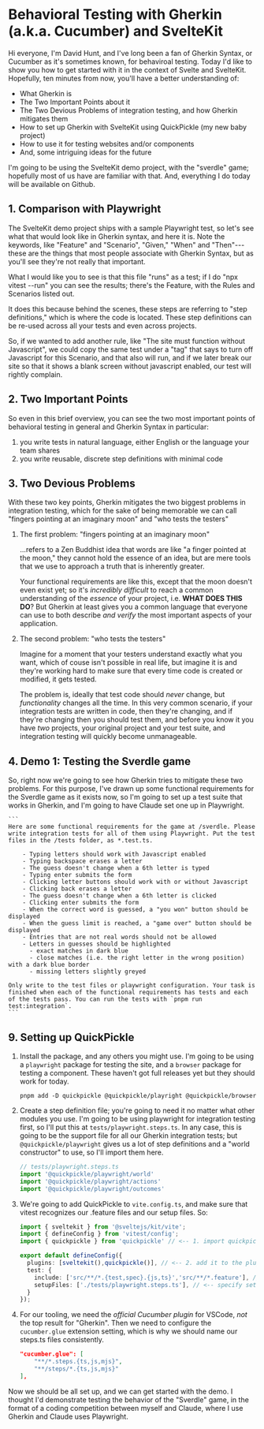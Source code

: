 # Behavioral Testing with Gherkin (a.k.a. Cucumber) and SvelteKit

Hi everyone, I'm David Hunt, and I've long been a fan of Gherkin Syntax, or Cucumber as it's sometimes known, for behaviroal testing. Today I'd like to show you how to get started with it in the context of Svelte and SvelteKit. Hopefully, ten minutes from now, you'll have a better understanding of:

* What Gherkin is
* The Two Important Points about it
* The Two Devious Problems of integration testing, and how Gherkin mitigates them
* How to set up Gherkin with SvelteKit using QuickPickle (my new baby project)
* How to use it for testing websites and/or components
* And, some intriguing ideas for the future

I'm going to be using the SvelteKit demo project, with the "sverdle" game; hopefully most of us have are familiar with that. And, everything I do today will be available on Github.

## 1. Comparison with Playwright

The SvelteKit demo project ships with a sample Playwright test, so let's see what that would look like in Gherkin syntax, and here it is. Note the keywords, like "Feature" and "Scenario", "Given," "When" and "Then"---these are the things that most people associate with Gherkin Syntax, but as you'll see they're not really that important.

What I would like you to see is that this file "runs" as a test; if I do "npx vitest --run" you can see the results; there's the Feature, with the Rules and Scenarios listed out.

It does this because behind the scenes, these steps are referring to "step definitions," which is where the code is located. These step definitions can be re-used across all your tests and even across projects.

So, if we wanted to add another rule, like "The site must function without Javascript", we could copy the same test under a "tag" that says to turn off Javascript for this Scenario, and that also will run, and if we later break our site so that it shows a blank screen without javascript enabled, our test will rightly complain.

## 2. Two Important Points

So even in this brief overview, you can see the two most important points of behavioral testing in general and Gherkin Syntax in particular:

1.  you write tests in natural language, either English or the language your team shares
2.  you write reusable, discrete step definitions with minimal code

## 3. Two Devious Problems

With these two key points, Gherkin mitigates the two biggest problems in integration testing, which for the sake of being memorable we can call "fingers pointing at an imaginary moon" and "who tests the testers"

1.  The first problem: "fingers pointing at an imaginary moon"

    ...refers to a Zen Buddhist idea that words are like "a finger pointed at the moon," they cannot hold the essence of an idea, but are mere tools that we use to approach a truth that is inherently greater.

    Your functional requirements are like this, except that the moon doesn't even exist yet; so it's _incredibly difficult_ to reach a common understanding of the _essence_ of your project, i.e. **WHAT DOES THIS DO**? But Gherkin at least gives you a common language that everyone can use to both describe _and verify_ the most important aspects of your application.

2.  The second problem: "who tests the testers"

    Imagine for a moment that your testers understand exactly what you want, which of couse isn't possible in real life, but imagine it is and they're working hard to make sure that every time code is created or modified, it gets tested.

    The problem is, ideally that test code should _never_ change, but _functionality_ changes all the time. In this very common scenario, if your integration tests are written in code, then they're changing, and if they're changing then you should test them, and before you know it you have _two_ projects, your original project and your test suite, and integration testing will quickly become unmanageable.

[TRANSITION_330]: [#3:30]

## 4. Demo 1: Testing the Sverdle game

So, right now we're going to see how Gherkin tries to mitigate these two problems. For this purpose, I've drawn up some functional requirements for the Sverdle game as it exists now, so I'm going to set up a test suite that works in Gherkin, and I'm going to have Claude set one up in Playwright.

    ```
    Here are some functional requirements for the game at /sverdle. Please write integration tests for all of them using Playwright. Put the test files in the /tests folder, as *.test.ts.

        - Typing letters should work with Javascript enabled
        - Typing backspace erases a letter
        - The guess doesn't change when a 6th letter is typed
        - Typing enter submits the form
        - Clicking letter buttons should work with or without Javascript
        - Clicking back erases a letter
        - The guess doesn't change when a 6th letter is clicked
        - Clicking enter submits the form
        - When the correct word is guessed, a "you won" button should be displayed
        - When the guess limit is reached, a "game over" button should be displayed
        - Entries that are not real words should not be allowed
        - Letters in guesses should be highlighted
          - exact matches in dark blue
          - close matches (i.e. the right letter in the wrong position) with a dark blue border
          - missing letters slightly greyed

    Only write to the test files or playwright configuration. Your task is finished when each of the functional requirements has tests and each of the tests pass. You can run the tests with `pnpm run test:integration`.
    ```

## 9. Setting up QuickPickle

1.  Install the package, and any others you might use. I'm going to be using a `playwright` package for testing the site, and a `browser` package for testing a component. These haven't got full releases yet but they should work for today.

    ```
    pnpm add -D quickpickle @quickpickle/playright @quickpickle/browser
    ```

2.  Create a step definition file; you're going to need it no matter what other modules you use. I'm going to be using playwright for integration testing first, so I'll put this at `tests/playwright.steps.ts`. In any case, this is going to be the support file for all our Gherkin integration tests; but `@quickpickle/playwright` gives us a lot of step definitions and a "world constructor" to use, so I'll import them here.

    ```ts
    // tests/playwright.steps.ts
    import '@quickpickle/playwright/world'
    import '@quickpickle/playwright/actions'
    import '@quickpickle/playwright/outcomes'
    ```

3.  We're going to add QuickPickle to `vite.config.ts`, and make sure that vitest recognizes our .feature files and our setup files. So:

    ```ts
    import { sveltekit } from '@sveltejs/kit/vite';
    import { defineConfig } from 'vitest/config';
    import { quickpickle } from 'quickpickle' // <-- 1. import quickpickle

    export default defineConfig({
      plugins: [sveltekit(),quickpickle()], // <-- 2. add it to the plugins array
      test: {
        include: ['src/**/*.{test,spec}.{js,ts}','src/**/*.feature'], // <-- add feature files here
        setupFiles: ['./tests/playwright.steps.ts'], // <-- specify setup files here
      }
    });
    ```

4.  For our tooling, we need the _official Cucumber plugin_ for VSCode, _not_ the top result for "Gherkin". Then we need to configure the `cucumber.glue` extension setting, which is why we should name our steps.ts files consistently.

    ```json
    "cucumber.glue": [
        "**/*.steps.{ts,js,mjs}",
        "**/steps/*.{ts,js,mjs}"
    ],
    ```

Now we should be all set up, and we can get started with the demo. I thought I'd demonstrate testing the behavior of the "Sverdle" game, in the format of a coding competition between myself and Claude, where I use Gherkin and Claude uses Playwright.

